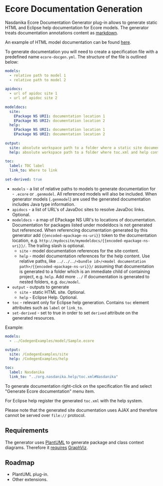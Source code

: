 # Ecore Documentation Generation

Nasdanika Ecore Documentation Generator plug-in allows to generate static HTML and Eclipse help documentation for Ecore models. 
The generator treats documentation annotations content as [markdown](https://daringfireball.net/projects/markdown/syntax).

An example of HTML model documentation can be found [here](https://www.nasdanika.org/products/bank/modeldoc/index.html). 

To generate documentation you will need to create a specification file with a predefined name ``ecore-docgen.yml``. The structure of the file is outlined below: 

```yaml
models:
  - relative path to model 1
  - relative path to model 2
  
apidocs:
  - url of apidoc site 1
  - url of apidoc site 2
  
modeldocs:
  site:
    EPackage NS URI1: documentation location 1
    EPackage NS URI2: documentation location 2  
  help:
    EPackage NS URI1: documentation location 1
    EPackage NS URI2: documentation location 2
      
output:
  site: absolute workspace path to a folder where a static site documentation shall be generated
  help: absolute workspace path to a folder where toc.xml and help content shall be generated
  
toc:
  label: TOC label
  link_to: Where to link
  
set-derived: true             
```

* ``models`` - a list of relative paths to models to generate documentation for - ``.ecore`` or ``.genmodel``. All referenced models will also be included. When generator models (``.genmodel``) are used the generated documentation includes Java type information. 
* ``apidocs`` - a list of URL's of JavaDoc sites to resolve JavaDoc links. Optional.
* ``modeldocs`` - a map of EPackage NS URI's to locations of documentation. Documentation for packages listed under modeldocs is not generated but referenced. When referencing documentation generated by this generator add ``{{encoded-epackage-ns-uri}}`` token to the documentation location, e.g. ``http://mydocsite/mymodeldocs/{{encoded-epackage-ns-uri}}/``. The trailing slash is optional.
    * ``site`` - model documentation references for the site content.
    * ``help`` - model documentation references for the help content. Use relative paths, like ``../../../<bundle id>/<model documentation path>/{{encoded-epackage-ns-uri}}/`` assuming that documentation is generated to a folder which is an immediate child of containing project, e.g. ``help``. Add more ``../`` if documentation is generated to nested folders, e.g. ``doc/model``. 
* ``output`` - outputs to generate
    * ``site`` - static HTML site. Optional.
    * ``help`` - Eclipse Help. Optional. 
* ``toc`` - relevant only for Eclipse help generation. Contains ``toc`` element attributes such as ``label`` or ``link_to``.
* ``set-derived`` - set to true in order to set ``derived`` attribute on the generated resources. 

Example: 

```yaml
models:
  - ../CodegenExamples/model/Sample.ecore
  
output:
  site: /CodegenExamples/site   
  help: /CodegenExamples/help     

toc:
  label: Nasdanika
  link_to: "../org.nasdanika.help/toc.xml#Nasdanika"  
```  

To generate documentation right-click on the specification file and select "Generate Ecore documentation" menu item.

For Eclipse help register the generated ``toc.xml`` with the help system.

Please note that the generated site documentation uses AJAX and therefore cannot be served over ``file://`` protocol. 

## Requirements

The generator uses [PlantUML](http://plantuml.com/) to generate package and class context diagrams. Therefore it [requires](http://plantuml.com/graphviz-dot) [GraphViz](https://www.graphviz.org/).

## Roadmap

* PlantUML plug-in.
* Other extensions. 